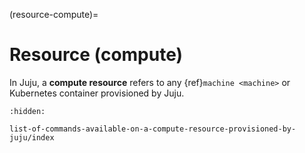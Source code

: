 (resource-compute)=
# Resource (compute)

In Juju, a **compute resource** refers to any {ref}`machine <machine>` or Kubernetes container provisioned by Juju.

```{toctree}
:hidden:

list-of-commands-available-on-a-compute-resource-provisioned-by-juju/index
```
